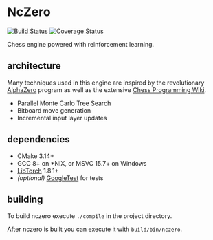 # NcZero

[![Build Status](https://travis-ci.com/codeandkey/nczero.svg?branch=master)](https://travis-ci.com/codeandkey/nczero) [![Coverage Status](https://coveralls.io/repos/github/codeandkey/nczero/badge.svg?branch=master&kill_cache=1)](https://coveralls.io/github/codeandkey/nczero?branch=master)

Chess engine powered with reinforcement learning.

## architecture

Many techniques used in this engine are inspired by the revolutionary [AlphaZero](https://arxiv.org/pdf/1712.01815.pdf) program as well as the extensive [Chess Programming Wiki](https://www.chessprogramming.org).

- Parallel Monte Carlo Tree Search
- Bitboard move generation
- Incremental input layer updates

## dependencies

- CMake 3.14+
- GCC 8+ on \*NIX, or MSVC 15.7+ on Windows
- [LibTorch](https://pytorch.org/get-started/locally/) 1.8.1+
- *(optional)* [GoogleTest](https://github.com/google/googletest) for tests

## building

To build nczero execute `./compile` in the project directory.

After nczero is built you can execute it with `build/bin/nczero`.
